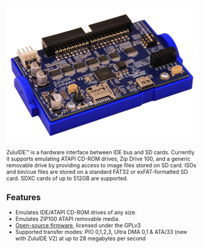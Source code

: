 <img src="assets/img/ZuluIDE-V2-Compact-Rev2025a-front-iso-nobg.webp" alt="ZuluIDE V2 Compact product photo">


ZuluIDE™ is a hardware interface between IDE bus and SD cards. Currently it supports emulating ATAPI CD-ROM drives, Zip Drive 100, and a generic removable drive by providing access to image files stored on SD card. ISOs and bin/cue files are stored on a standard FAT32 or exFAT-formatted SD card. SDXC cards of up to 512GB are supported.

## Features

* Emulates IDE/ATAPI CD-ROM drives of any size.
* Emulates ZIP100 ATAPI removable media.
* [Open-source firmware](https://github.com/rabbitholecomputing/zuluIDE-firmware), licensed under the GPLv3
* Supported transfer modes: PIO 0,1,2,3, Ultra DMA 0,1 & ATA/33 (new with ZuluIDE V2) at up to 28 megabytes per second 
